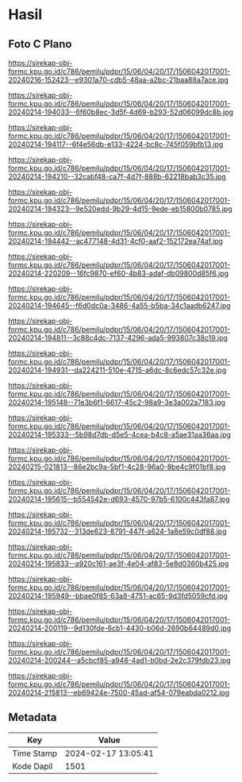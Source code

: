 # Hasil

## Foto C Plano

https://sirekap-obj-formc.kpu.go.id/c786/pemilu/pdpr/15/06/04/20/17/1506042017001-20240216-152423--e9301a70-cdb5-48aa-a2bc-21baa88a7ace.jpg

https://sirekap-obj-formc.kpu.go.id/c786/pemilu/pdpr/15/06/04/20/17/1506042017001-20240214-194033--6f60b8ec-3d5f-4d69-b293-52d06099dc8b.jpg

https://sirekap-obj-formc.kpu.go.id/c786/pemilu/pdpr/15/06/04/20/17/1506042017001-20240214-194117--6f4e56db-e133-4224-bc8c-745f059bfb13.jpg

https://sirekap-obj-formc.kpu.go.id/c786/pemilu/pdpr/15/06/04/20/17/1506042017001-20240214-194210--32cabf48-ca7f-4d7f-888b-62218bab3c35.jpg

https://sirekap-obj-formc.kpu.go.id/c786/pemilu/pdpr/15/06/04/20/17/1506042017001-20240214-194323--9e520edd-9b29-4d15-9ede-eb15800b0785.jpg

https://sirekap-obj-formc.kpu.go.id/c786/pemilu/pdpr/15/06/04/20/17/1506042017001-20240214-194442--ac477148-4d31-4cf0-aaf2-152172ea74af.jpg

https://sirekap-obj-formc.kpu.go.id/c786/pemilu/pdpr/15/06/04/20/17/1506042017001-20240214-220209--16fc9870-ef60-4b83-adaf-db09800d85f6.jpg

https://sirekap-obj-formc.kpu.go.id/c786/pemilu/pdpr/15/06/04/20/17/1506042017001-20240214-194645--f6d0dc0a-3486-4a55-b5ba-34c1aadb6247.jpg

https://sirekap-obj-formc.kpu.go.id/c786/pemilu/pdpr/15/06/04/20/17/1506042017001-20240214-194811--3c88c4dc-7137-4296-ada5-993807c38c19.jpg

https://sirekap-obj-formc.kpu.go.id/c786/pemilu/pdpr/15/06/04/20/17/1506042017001-20240214-194931--da224211-510e-4715-a6dc-8c6edc57c32e.jpg

https://sirekap-obj-formc.kpu.go.id/c786/pemilu/pdpr/15/06/04/20/17/1506042017001-20240214-195148--71e3b6f1-6617-45c2-98a9-3e3a002a7183.jpg

https://sirekap-obj-formc.kpu.go.id/c786/pemilu/pdpr/15/06/04/20/17/1506042017001-20240214-195333--5b98d7db-d5e5-4cea-b4c8-a5ae31aa36aa.jpg

https://sirekap-obj-formc.kpu.go.id/c786/pemilu/pdpr/15/06/04/20/17/1506042017001-20240215-021813--86e2bc9a-5bf1-4c28-96a0-8be4c9f01bf8.jpg

https://sirekap-obj-formc.kpu.go.id/c786/pemilu/pdpr/15/06/04/20/17/1506042017001-20240214-195615--b554542e-d693-4570-97b5-6100c443fa87.jpg

https://sirekap-obj-formc.kpu.go.id/c786/pemilu/pdpr/15/06/04/20/17/1506042017001-20240214-195732--313de623-8791-447f-a624-1a8e59c0df88.jpg

https://sirekap-obj-formc.kpu.go.id/c786/pemilu/pdpr/15/06/04/20/17/1506042017001-20240214-195833--a920c161-ae3f-4e04-af83-5e8d0360b425.jpg

https://sirekap-obj-formc.kpu.go.id/c786/pemilu/pdpr/15/06/04/20/17/1506042017001-20240214-195949--bbae0f85-63a8-4751-ac65-9d3fd5059cfd.jpg

https://sirekap-obj-formc.kpu.go.id/c786/pemilu/pdpr/15/06/04/20/17/1506042017001-20240214-200119--9d130fde-6cb1-4430-b06d-2690b64489d0.jpg

https://sirekap-obj-formc.kpu.go.id/c786/pemilu/pdpr/15/06/04/20/17/1506042017001-20240214-200244--a5cbcf85-a948-4ad1-b0bd-2e2c379fdb23.jpg

https://sirekap-obj-formc.kpu.go.id/c786/pemilu/pdpr/15/06/04/20/17/1506042017001-20240214-215813--eb69424e-7500-45ad-af54-079eabda0212.jpg


## Metadata

| Key        | Value               |
| ---------- | ------------------- |
| Time Stamp | 2024-02-17 13:05:41 |
| Kode Dapil | 1501                |



